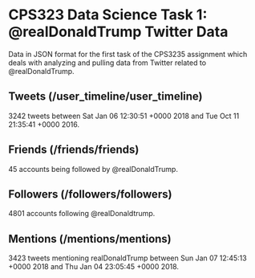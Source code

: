 # CPS323 Data Science Task 1: @realDonaldTrump Twitter Data
Data  in JSON format for the first task of the CPS3235 assignment which deals with analyzing and pulling data from Twitter related to @realDonaldTrump.

## Tweets (/user_timeline/user_timeline)
3242 tweets between Sat Jan 06 12:30:51 +0000 2018 and Tue Oct 11 21:35:41 +0000 2016.

## Friends (/friends/friends)
45 accounts being followed by @realDonaldTrump.

## Followers (/followers/followers)
4801 accounts following @realDonaldtrump.

## Mentions (/mentions/mentions)
3423 tweets mentioning realDonaldTrump between Sun Jan 07 12:45:13 +0000 2018 and Thu Jan 04 23:05:45 +0000 2018.
